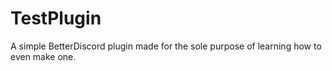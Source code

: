 # TestPlugin
A simple BetterDiscord plugin made for the sole purpose of learning how to even make one.